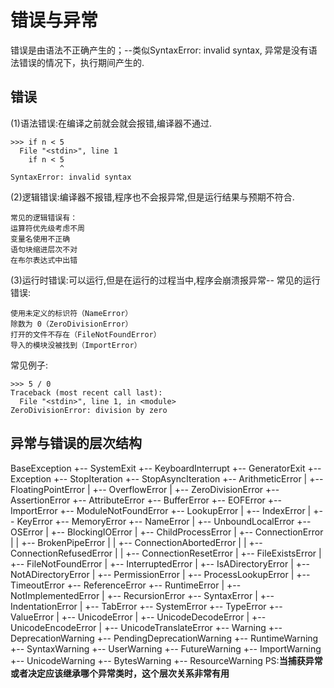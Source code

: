 # 错误与异常
错误是由语法不正确产生的；--类似SyntaxError: invalid syntax,
异常是没有语法错误的情况下，执行期间产生的.
## 错误
(1)语法错误:在编译之前就会就会报错,编译器不通过.
```
>>> if n < 5
  File "<stdin>", line 1
    if n < 5
           ^
SyntaxError: invalid syntax
```
(2)逻辑错误:编译器不报错,程序也不会报异常,但是运行结果与预期不符合.
```
常见的逻辑错误有：
运算符优先级考虑不周
变量名使用不正确
语句块缩进层次不对
在布尔表达式中出错
```
(3)运行时错误:可以运行,但是在运行的过程当中,程序会崩溃报异常--
常见的运行错误:
```
使用未定义的标识符（NameError）
除数为 0（ZeroDivisionError）
打开的文件不存在（FileNotFoundError）
导入的模块没被找到（ImportError）
```
常见例子:
```
>>> 5 / 0
Traceback (most recent call last):
  File "<stdin>", line 1, in <module>
ZeroDivisionError: division by zero
```
## 异常与错误的层次结构
BaseException
 +-- SystemExit
 +-- KeyboardInterrupt
 +-- GeneratorExit
 +-- Exception
      +-- StopIteration
      +-- StopAsyncIteration
      +-- ArithmeticError
      |    +-- FloatingPointError
      |    +-- OverflowError
      |    +-- ZeroDivisionError
      +-- AssertionError
      +-- AttributeError
      +-- BufferError
      +-- EOFError
      +-- ImportError
           +-- ModuleNotFoundError
      +-- LookupError
      |    +-- IndexError
      |    +-- KeyError
      +-- MemoryError
      +-- NameError
      |    +-- UnboundLocalError
      +-- OSError
      |    +-- BlockingIOError
      |    +-- ChildProcessError
      |    +-- ConnectionError
      |    |    +-- BrokenPipeError
      |    |    +-- ConnectionAbortedError
      |    |    +-- ConnectionRefusedError
      |    |    +-- ConnectionResetError
      |    +-- FileExistsError
      |    +-- FileNotFoundError
      |    +-- InterruptedError
      |    +-- IsADirectoryError
      |    +-- NotADirectoryError
      |    +-- PermissionError
      |    +-- ProcessLookupError
      |    +-- TimeoutError
      +-- ReferenceError
      +-- RuntimeError
      |    +-- NotImplementedError
      |    +-- RecursionError
      +-- SyntaxError
      |    +-- IndentationError
      |         +-- TabError
      +-- SystemError
      +-- TypeError
      +-- ValueError
      |    +-- UnicodeError
      |         +-- UnicodeDecodeError
      |         +-- UnicodeEncodeError
      |         +-- UnicodeTranslateError
      +-- Warning
           +-- DeprecationWarning
           +-- PendingDeprecationWarning
           +-- RuntimeWarning
           +-- SyntaxWarning
           +-- UserWarning
           +-- FutureWarning
           +-- ImportWarning
           +-- UnicodeWarning
           +-- BytesWarning
           +-- ResourceWarning
PS:**当捕获异常或者决定应该继承哪个异常类时，这个层次关系非常有用**
